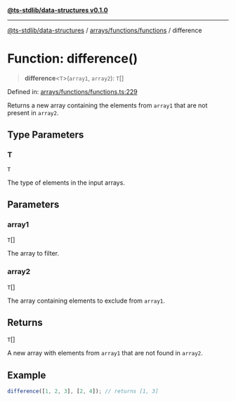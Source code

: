 [**@ts-stdlib/data-structures v0.1.0**](../../../../README.md)

***

[@ts-stdlib/data-structures](../../../../README.md) / [arrays/functions/functions](../README.md) / difference

# Function: difference()

> **difference**\<`T`\>(`array1`, `array2`): `T`[]

Defined in: [arrays/functions/functions.ts:229](https://github.com/gabaudette/ts-stdlib/blob/5164f234b9a04fc1f1f671b028e4805f98b56ab3/packages/data-structures/src/arrays/functions/functions.ts#L229)

Returns a new array containing the elements from `array1` that are not present in `array2`.

## Type Parameters

### T

`T`

The type of elements in the input arrays.

## Parameters

### array1

`T`[]

The array to filter.

### array2

`T`[]

The array containing elements to exclude from `array1`.

## Returns

`T`[]

A new array with elements from `array1` that are not found in `array2`.

## Example

```typescript
difference([1, 2, 3], [2, 4]); // returns [1, 3]
```
